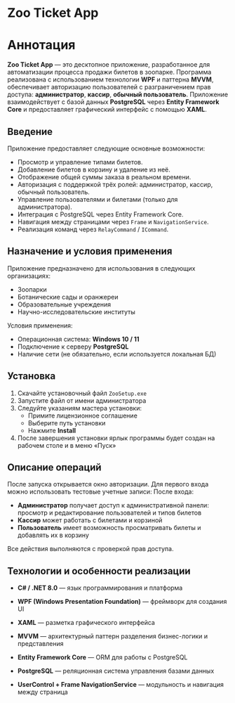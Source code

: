 # Zoo Ticket App

# Аннотация

**Zoo Ticket App** — это десктопное приложение, разработанное для автоматизации процесса продажи билетов в зоопарке. Программа реализована с использованием технологии **WPF** и паттерна **MVVM**, обеспечивает авторизацию пользователей с разграничением прав доступа: **администратор**, **кассир**, **обычный пользователь**. Приложение взаимодействует с базой данных **PostgreSQL** через **Entity Framework Core** и предоставляет графический интерфейс с помощью **XAML**.

## Введение

Приложение предоставляет следующие основные возможности:

- Просмотр и управление типами билетов.
- Добавление билетов в корзину и удаление из неё.
- Отображение общей суммы заказа в реальном времени.
- Авторизация с поддержкой трёх ролей: администратор, кассир, обычный пользователь.
- Управление пользователями и билетами (только для администратора).
- Интеграция с PostgreSQL через Entity Framework Core.
- Навигация между страницами через `Frame` и `NavigationService`.
- Реализация команд через `RelayCommand` / `ICommand`.

## Назначение и условия применения

Приложение предназначено для использования в следующих организациях:

- Зоопарки
- Ботанические сады и оранжереи
- Образовательные учреждения
- Научно-исследовательские институты

Условия применения:

- Операционная система: **Windows 10 / 11**
- Подключение к серверу **PostgreSQL**
- Наличие сети (не обязательно, если используется локальная БД)

## Установка

1. Скачайте установочный файл `ZooSetup.exe`
2. Запустите файл от имени администратора
3. Следуйте указаниям мастера установки:
   - Примите лицензионное соглашение
   - Выберите путь установки
   - Нажмите **Install**
4. После завершения установки ярлык программы будет создан на рабочем столе и в меню «Пуск»

## Описание операций

После запуска открывается окно авторизации. Для первого входа можно использовать тестовые учетные записи:
После входа:

- **Администратор** получает доступ к административной панели: просмотр и редактирование пользователей и типов билетов
- **Кассир** может работать с билетами и корзиной
- **Пользователь** имеет возможность просматривать билеты и добавлять их в корзину

Все действия выполняются с проверкой прав доступа.

## Технологии и особенности реализации

- **C# / .NET 8.0** — язык программирования и платформа
- **WPF (Windows Presentation Foundation)** — фреймворк для создания UI
- **XAML** — разметка графического интерфейса
- **MVVM** — архитектурный паттерн разделения бизнес-логики и представления
- **Entity Framework Core** — ORM для работы с PostgreSQL
- **PostgreSQL** — реляционная система управления базами данных

- **UserControl + Frame NavigationService** — модульность и навигация между страница
